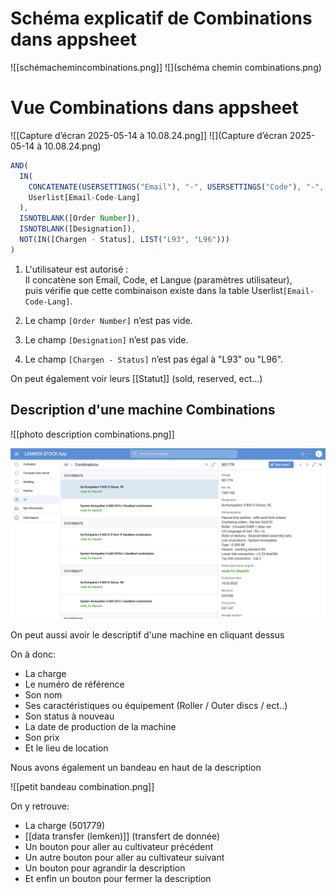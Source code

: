 # Schéma explicatif de Combinations dans appsheet
![[schémachemincombinations.png]]
![](schéma chemin combinations.png)
# Vue Combinations dans appsheet
![[Capture d’écran 2025-05-14 à 10.08.24.png]]
![](Capture d’écran 2025-05-14 à 10.08.24.png)
~~~ javascript
AND(
  IN(
    CONCATENATE(USERSETTINGS("Email"), "-", USERSETTINGS("Code"), "-", USERSETTINGS("Sprache")),
    Userlist[Email-Code-Lang]
  ),
  ISNOTBLANK([Order Number]),
  ISNOTBLANK([Designation]),
  NOT(IN([Chargen - Status], LIST("L93", "L96")))
)
~~~

1. L'utilisateur est autorisé :  
    Il concatène son Email, Code, et Langue (paramètres utilisateur),  
    puis vérifie que cette combinaison existe dans la table Userlist`[Email-Code-Lang]`.
2. Le champ `[Order Number]` n’est pas vide. 
    
3. Le champ `[Designation]` n’est pas vide.
    
4. Le champ `[Chargen - Status]` n’est pas égal à "L93" ou "L96".

 On peut également voir leurs [[Statut]] (sold, reserved, ect...)

## Description d'une machine Combinations
![[photo description combinations.png]]

![](photodescriptioncombinations.png)

On peut aussi avoir le descriptif d'une machine en cliquant dessus

On à donc:
- La charge 
- Le numéro de référence
- Son nom
- Ses caractéristiques ou équipement (Roller / Outer discs / ect..)
- Son status à nouveau
- La date de production de la machine
- Son prix
- Et le lieu de location

Nous avons également un bandeau en haut de la description

![[petit bandeau combination.png]]

On y retrouve:
- La charge (501779)
- [[data transfer (lemken)]] (transfert de donnée) 
- Un bouton pour aller au cultivateur précédent
- Un autre bouton pour aller au cultivateur suivant
- Un bouton pour agrandir la description 
- Et enfin un bouton pour fermer la description
